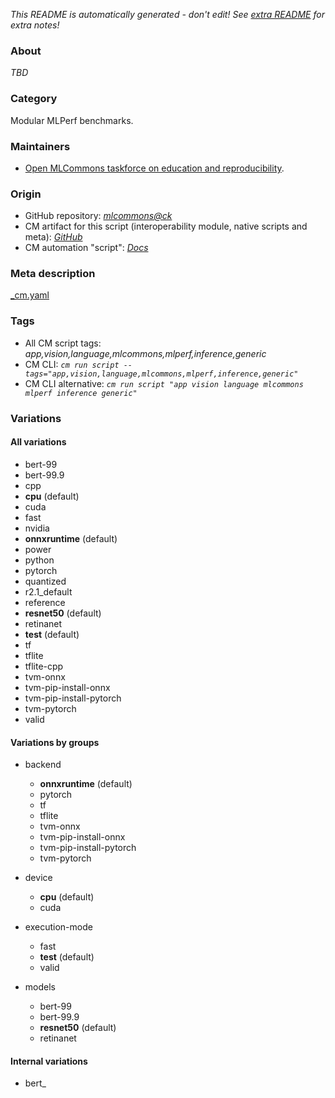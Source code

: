 *This README is automatically generated - don't edit! See [extra README](README-extra.md) for extra notes!*

### About

*TBD*

### Category

Modular MLPerf benchmarks.

### Maintainers

* [Open MLCommons taskforce on education and reproducibility](https://github.com/mlcommons/ck/blob/master/docs/mlperf-education-workgroup.md).

### Origin

* GitHub repository: *[mlcommons@ck](https://github.com/mlcommons/ck/tree/master/cm-mlops)*
* CM artifact for this script (interoperability module, native scripts and meta): *[GitHub](https://github.com/mlcommons/ck/tree/master/cm-mlops/script/app-mlperf-inference)*
* CM automation "script": *[Docs](https://github.com/octoml/ck/blob/master/docs/list_of_automations.md#script)*


### Meta description
[_cm.yaml](_cm.yaml)


### Tags
* All CM script tags: *app,vision,language,mlcommons,mlperf,inference,generic*
* CM CLI: *`cm run script --tags="app,vision,language,mlcommons,mlperf,inference,generic"`*
* CM CLI alternative: *`cm run script "app vision language mlcommons mlperf inference generic"`*


### Variations
#### All variations
* bert-99
* bert-99.9
* cpp
* **cpu** (default)
* cuda
* fast
* nvidia
* **onnxruntime** (default)
* power
* python
* pytorch
* quantized
* r2.1_default
* reference
* **resnet50** (default)
* retinanet
* **test** (default)
* tf
* tflite
* tflite-cpp
* tvm-onnx
* tvm-pip-install-onnx
* tvm-pip-install-pytorch
* tvm-pytorch
* valid

#### Variations by groups

  * backend
    * **onnxruntime** (default)
    * pytorch
    * tf
    * tflite
    * tvm-onnx
    * tvm-pip-install-onnx
    * tvm-pip-install-pytorch
    * tvm-pytorch

  * device
    * **cpu** (default)
    * cuda

  * execution-mode
    * fast
    * **test** (default)
    * valid

  * models
    * bert-99
    * bert-99.9
    * **resnet50** (default)
    * retinanet

#### Internal variations

* bert_